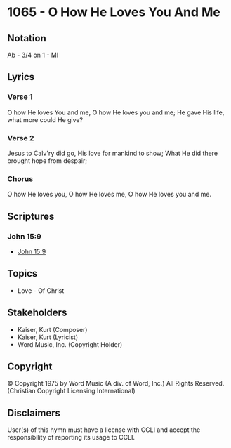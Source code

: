 # 1065 - O How He Loves You And Me

## Notation

Ab - 3/4 on 1 - MI

## Lyrics

### Verse 1

O how He loves You and me, O how He loves you and me; He gave His life, what more could He give?

### Verse 2

Jesus to Calv'ry did go, His love for mankind to show; What He did there brought hope from despair;

### Chorus

O how He loves you, O how He loves me, O how He loves you and me.


## Scriptures

### John 15:9

- [John 15:9](https://www.biblegateway.com/passage/?search=John%2015%3A9)


## Topics

- Love - Of Christ

## Stakeholders

- Kaiser, Kurt (Composer)
- Kaiser, Kurt (Lyricist)
- Word Music, Inc. (Copyright Holder)

## Copyright

© Copyright 1975 by Word Music (A div. of Word, Inc.) All Rights Reserved.
(Christian Copyright Licensing International)

## Disclaimers

User(s) of this hymn must have a license with CCLI and accept the responsibility of reporting its usage to CCLI.

